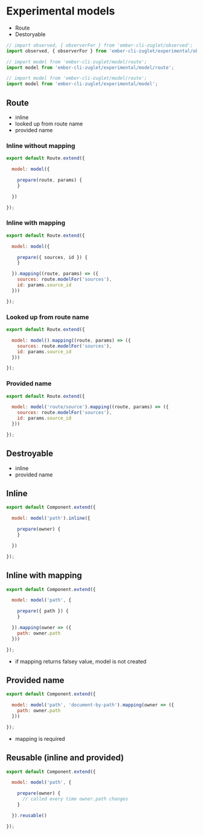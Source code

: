 # Experimental models

* Route
* Destoryable

``` javascript
// import observed, { observerFor } from 'ember-cli-zuglet/observed';
import observed, { observerFor } from 'ember-cli-zuglet/experimental/observed';
```

``` javascript
// import model from 'ember-cli-zuglet/model/route';
import model from 'ember-cli-zuglet/experimental/model/route';
```

``` javascript
// import model from 'ember-cli-zuglet/model/route';
import model from 'ember-cli-zuglet/experimental/model';
```

## Route

* inline
* looked up from route name
* provided name

### Inline without mapping

``` javascript
export default Route.extend({

  model: model({

    prepare(route, params) {
    }

  })

});
```

### Inline with mapping

``` javascript
export default Route.extend({

  model: model({

    prepare({ sources, id }) {
    }

  }).mapping((route, params) => ({
    sources: route.modelFor('sources'),
    id: params.source_id
  }))

});
```

### Looked up from route name

``` javascript
export default Route.extend({

  model: model().mapping((route, params) => ({
    sources: route.modelFor('sources'),
    id: params.source_id
  }))

});
```

### Provided name

``` javascript
export default Route.extend({

  model: model('route/source').mapping((route, params) => ({
    sources: route.modelFor('sources'),
    id: params.source_id
  }))

});
```

## Destroyable

* inline
* provided name

## Inline

``` javascript
export default Component.extend({

  model: model('path').inline({

    prepare(owner) {
    }

  })

});
```

## Inline with mapping

``` javascript
export default Component.extend({

  model: model('path', {

    prepare({ path }) {
    }

  }).mapping(owner => ({
    path: owner.path
  }))

});
```

* if mapping returns falsey value, model is not created

## Provided name

``` javascript
export default Component.extend({

  model: model('path', 'document-by-path').mapping(owner => ({
    path: owner.path
  }))

});
```

* mapping is required

## Reusable (inline and provided)

``` javascript
export default Component.extend({

  model: model('path', {

    prepare(owner) {
      // called every time owner.path changes
    }

  }).reusable()

});
```
